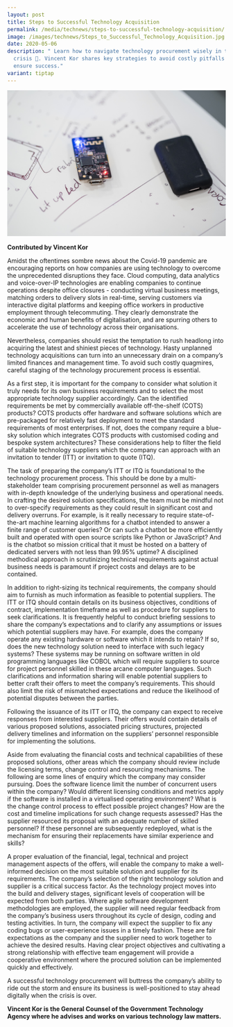 ```yaml
---
layout: post
title: Steps to Successful Technology Acquisition
permalink: /media/technews/steps-to-successful-technology-acquisition/
image: /images/technews/Steps_to_Successful_Technology_Acquisition.jpg
date: 2020-05-06
description: " Learn how to navigate technology procurement wisely in times of
  crisis 💼. Vincent Kor shares key strategies to avoid costly pitfalls and
  ensure success."
variant: tiptap
---
```

![e payment](/images/technews/steps-vincent.jpg)

**Contributed by Vincent Kor**

Amidst the oftentimes sombre news about the Covid-19 pandemic are encouraging reports on how companies are using technology to overcome the unprecedented disruptions they face. Cloud computing, data analytics and voice-over-IP technologies are enabling companies to continue operations despite office closures - conducting virtual business meetings, matching orders to delivery slots in real-time, serving customers via interactive digital platforms and keeping office workers in productive employment through telecommuting. They clearly demonstrate the economic and human benefits of digitalisation, and are spurring others to accelerate the use of technology across their organisations. 

Nevertheless, companies should resist the temptation to rush headlong into acquiring the latest and shiniest pieces of technology. Hasty unplanned technology acquisitions can turn into an unnecessary drain on a company’s limited finances and management time. To avoid such costly quagmires, careful staging of the technology procurement process is essential. 

As a first step, it is important for the company to consider what solution it truly needs for its own business requirements and to select the most appropriate technology supplier accordingly. Can the identified requirements be met by commercially available off-the-shelf (COTS) products? COTS products offer hardware and software solutions which are pre-packaged for relatively fast deployment to meet the standard requirements of most enterprises. If not, does the company require a blue-sky solution which integrates COTS products with customised coding and bespoke system architectures? These considerations help to filter the field of suitable technology suppliers which the company can approach with an invitation to tender (ITT) or invitation to quote (ITQ). 

The task of preparing the company’s ITT or ITQ is foundational to the technology procurement process. This should be done by a multi-stakeholder team comprising procurement personnel as well as managers with in-depth knowledge of the underlying business and operational needs. In crafting the desired solution specifications, the team must be mindful not to over-specify requirements as they could result in significant cost and delivery overruns. For example, is it really necessary to require state-of-the-art machine learning algorithms for a chatbot intended to answer a finite range of customer queries? Or can such a chatbot be more efficiently built and operated with open source scripts like Python or JavaScript? And is the chatbot so mission critical that it must be hosted on a battery of dedicated servers with not less than 99.95% uptime? A disciplined methodical approach in scrutinizing technical requirements against actual business needs is paramount if project costs and delays are to be contained.      

In addition to right-sizing its technical requirements, the company should aim to furnish as much information as feasible to potential suppliers. The ITT or ITQ should contain details on its business objectives, conditions of contract, implementation timeframe as well as procedure for suppliers to seek clarifications. It is frequently helpful to conduct briefing sessions to share the company’s expectations and to clarify any assumptions or issues which potential suppliers may have. For example, does the company operate any existing hardware or software which it intends to retain? If so, does the new technology solution need to interface with such legacy systems? These systems may be running on software written in old programming languages like COBOL which will require suppliers to source for project personnel skilled in these arcane computer languages. Such clarifications and information sharing will enable potential suppliers to better craft their offers to meet the company’s requirements. This should also limit the risk of mismatched expectations and reduce the likelihood of potential disputes between the parties.  

Following the issuance of its ITT or ITQ, the company can expect to receive responses from interested suppliers. Their offers would contain details of various proposed solutions, associated pricing structures, projected delivery timelines and information on the suppliers’ personnel responsible for implementing the solutions. 

Aside from evaluating the financial costs and technical capabilities of these proposed solutions, other areas which the company should review include the licensing terms, change control and resourcing mechanisms. The following are some lines of enquiry which the company may consider pursuing. Does the software licence limit the number of concurrent users within the company? Would different licensing conditions and metrics apply if the software is installed in a virtualised operating environment? What is the change control process to effect possible project changes? How are the cost and timeline implications for such change requests assessed? Has the supplier resourced its proposal with an adequate number of skilled personnel? If these personnel are subsequently redeployed, what is the mechanism for ensuring their replacements have similar experience and skills? 

A proper evaluation of the financial, legal, technical and project management aspects of the offers, will enable the company to make a well-informed decision on the most suitable solution and supplier for its requirements. The company’s selection of the right technology solution and supplier is a critical success factor. As the technology project moves into the build and delivery stages, significant levels of cooperation will be expected from both parties. Where agile software development methodologies are employed, the supplier will need regular feedback from the company’s business users throughout its cycle of design, coding and testing activities. In turn, the company will expect the supplier to fix any coding bugs or user-experience issues in a timely fashion. These are fair expectations as the company and the supplier need to work together to achieve the desired results. Having clear project objectives and cultivating a strong relationship with effective team engagement will provide a cooperative environment where the procured solution can be implemented quickly and effectively. 

A successful technology procurement will buttress the company’s ability to ride out the storm and ensure its business is well-positioned to stay ahead digitally when the crisis is over.  


**Vincent Kor is the General Counsel of the Government Technology Agency where he advises and works on various technology law matters.**